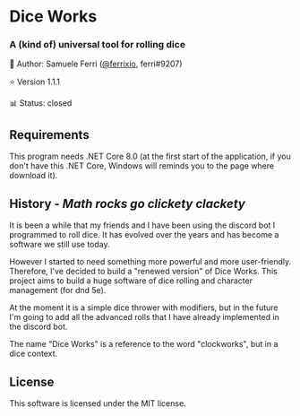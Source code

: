 # Dice Works
### A (kind of) universal tool for rolling dice

:dragon: Author: Samuele Ferri ([@ferrixio](https://github.com/ferrixio), ferri#9207)

:star: Version 1.1.1

:bar_chart: Status: closed

## Requirements
This program needs .NET Core 8.0 (at the first start of the application, if you don't have this .NET Core, Windows will reminds you to the page where download it).

## History - _Math rocks go clickety clackety_

It is been a while that my friends and I have been using the discord bot I programmed to roll dice.
It has evolved over the years and has become a software we still use today.

However I started to need something more powerful and more user-friendly. Therefore, I've decided to build a "renewed version"
of Dice Works. This project aims to build a huge software of dice rolling and character management (for dnd 5e).

At the moment it is a simple dice thrower with modifiers, but in the future I'm going to add all the advanced
rolls that I have already implemented in the discord bot.

The name "Dice Works" is a reference to the word "clockworks", but in a dice context.

## License

This software is licensed under the MIT license.